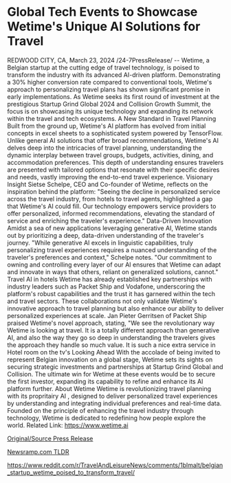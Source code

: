 # Global Tech Events to Showcase Wetime's Unique AI Solutions for Travel

REDWOOD CITY, CA, March 23, 2024 /24-7PressRelease/ -- Wetime, a Belgian startup at the cutting edge of travel technology, is poised to transform the industry with its advanced AI-driven platform. Demonstrating a 30% higher conversion rate compared to conventional tools, Wetime's approach to personalizing travel plans has shown significant promise in early implementations. As Wetime seeks its first round of investment at the prestigious Startup Grind Global 2024 and Collision Growth Summit, the focus is on showcasing its unique technology and expanding its network within the travel and tech ecosystems.  A New Standard in Travel Planning Built from the ground up, Wetime's AI platform has evolved from initial concepts in excel sheets to a sophisticated system powered by TensorFlow. Unlike general AI solutions that offer broad recommendations, Wetime's AI delves deep into the intricacies of travel planning, understanding the dynamic interplay between travel groups, budgets, activities, dining, and accommodation preferences. This depth of understanding ensures travelers are presented with tailored options that resonate with their specific desires and needs, vastly improving the end-to-end travel experience.  Visionary Insight  Sietse Schelpe, CEO and Co-founder of Wetime, reflects on the inspiration behind the platform: "Seeing the decline in personalized service across the travel industry, from hotels to travel agents, highlighted a gap that Wetime's AI could fill. Our technology empowers service providers to offer personalized, informed recommendations, elevating the standard of service and enriching the traveler's experience."  Data-Driven Innovation Amidst a sea of new applications leveraging generative AI, Wetime stands out by prioritizing a deep, data-driven understanding of the traveler's journey. "While generative AI excels in linguistic capabilities, truly personalizing travel experiences requires a nuanced understanding of the traveler's preferences and context," Schelpe notes. "Our commitment to owning and controlling every layer of our AI ensures that Wetime can adapt and innovate in ways that others, reliant on generalized solutions, cannot."  Travel AI in hotels Wetime has already established key partnerships with industry leaders such as Packet Ship and Vodafone, underscoring the platform's robust capabilities and the trust it has garnered within the tech and travel sectors. These collaborations not only validate Wetime's innovative approach to travel planning but also enhance our ability to deliver personalized experiences at scale.  Jan Pieter Gerritsen of Packet Ship praised Wetime's novel approach, stating, "We see the revolutionary way Wetime is looking at travel. It is a totally different approach than generative AI, and also the way they go so deep in understanding the travelers gives the approach they handle so much value. It is such a nice extra service in Hotel room on the tv's  Looking Ahead With the accolade of being invited to represent Belgian innovation on a global stage, Wetime sets its sights on securing strategic investments and partnerships at Startup Grind Global and Collision. The ultimate win for Wetime at these events would be to secure the first investor, expanding its capability to refine and enhance its AI platform further.  About Wetime Wetime is revolutionizing travel planning with its propritairy AI , designed to deliver personalized travel experiences by understanding and integrating individual preferences and real-time data. Founded on the principle of enhancing the travel industry through technology, Wetime is dedicated to redefining how people explore the world.  Related Link: https://www.wetime.ai 

[Original/Source Press Release](https://www.24-7pressrelease.com/press-release/509492/global-tech-events-to-showcase-wetimes-unique-ai-solutions-for-travel)
                    

[Newsramp.com TLDR](None) 

https://www.reddit.com/r/TravelAndLeisureNews/comments/1blmalt/belgian_startup_wetime_poised_to_transform_travel/